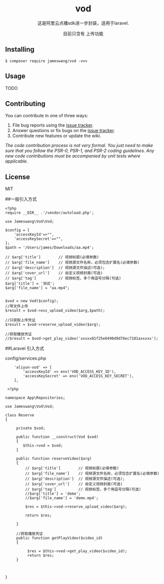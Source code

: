 <h1 align="center"> vod </h1>

<p align="center"> 这是阿里云点播sdk进一步封装，适用于laravel.</p>
<p align="center"> 目前只含有 上传功能 </p>

## Installing

```shell
$ composer require jameswang/vod -vvv
```

## Usage

TODO

## Contributing

You can contribute in one of three ways:

1. File bug reports using the [issue tracker](https://github.com/jameswang/vod/issues).
2. Answer questions or fix bugs on the [issue tracker](https://github.com/jameswang/vod/issues).
3. Contribute new features or update the wiki.

_The code contribution process is not very formal. You just need to make sure that you follow the PSR-0, PSR-1, and PSR-2 coding guidelines. Any new code contributions must be accompanied by unit tests where applicable._

## License

MIT

##一般引入方式 

```shell
<?php
require __DIR__ .'/vendor/autoload.php';

use Jameswang\Vod\Vod;

$config = [
    'accessKeyId'=>"",
    'accessKeySecret'=>"",
];
$path = '/Users/james/Downloads/aa.mp4';

// $arg['title']        // 视频标题(必填参数)
// $arg['file_name']    // 视频源文件名称，必须包含扩展名(必填参数)
// $arg['description']  // 视频源文件描述(可选);
// $arg['cover_url']    // 自定义视频封面(可选)
// $arg['tag']          // 视频标签，多个用逗号分隔(可选)
$arg['title'] = '测试';
$arg['file_name'] = "aa.mp4";


$vod = new Vod($config);
//带文件上传
$result = $vod->oss_upload_video($arg,$path);

//只获取上传凭证
$result = $vod->reserve_upload_video($arg);

//获取播放凭证
//$result = $vod->get_play_video('xxxxx81f25e6490d9d76ec7101axxxxx');
```

##Laravel 引入方式 

config/services.php
```shell
    'aliyun-vod' => [
        'accessKeyId' => env('VOD_ACCESS_KEY_ID'),
        'accessKeySecret' => env('VOD_ACCESS_KEY_SECRET'),
    ],
```

```shell
 <?php

namespace App\Repositories;

use Jameswang\Vod\Vod;

class Reserve
{

     private $vod;
    
     public function __construct(Vod $vod)
     {
        $this->vod = $vod;
     }
    
     public function reserveVideo($arg)
     {
         // $arg['title']        // 视频标题(必填参数)
         // $arg['file_name']    // 视频源文件名称，必须包含扩展名(必填参数)
         // $arg['description']  // 视频源文件描述(可选);
         // $arg['cover_url']    // 自定义视频封面(可选)
         // $arg['tag']          // 视频标签，多个用逗号分隔(可选)
         //$arg['title'] = 'demo';
         //$arg['file_name'] = 'demo.mp4';
         
         $res = $this->vod->reserve_upload_video($arg);

         return $res;

     }
     
     //获取播放凭证
     public function getPlayVideo($video_id)
     {
          
          $res = $this->vod->get_play_video($video_id);
          return $res;
     }
     


}
```
